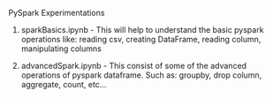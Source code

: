 PySpark Experimentations

1) sparkBasics.ipynb  - This will help to understand the basic pyspark operations like: reading csv, creating DataFrame, reading column, manipulating columns

2) advancedSpark.ipynb - This consist of some of the advanced operations of pyspark dataframe. Such as: groupby, drop column, aggregate, count, etc...

